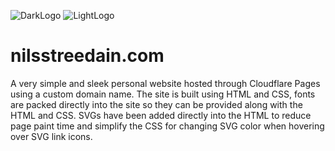 ![DarkLogo](https://user-images.githubusercontent.com/25465133/158750481-91911139-392b-4d0e-98d7-0c0d8efdc043.png#gh-light-mode-only)
![LightLogo](https://user-images.githubusercontent.com/25465133/158750323-6e3e51e8-f792-4879-ab8b-366d84a16670.png#gh-dark-mode-only)

# nilsstreedain.com
A very simple and sleek personal website hosted through Cloudflare Pages using a custom domain name. The site is built using HTML and CSS, fonts are packed directly into the site so they can be provided along with the HTML and CSS. SVGs have been added directly into the HTML to reduce page paint time and simplify the CSS for changing SVG color when hovering over SVG link icons.
